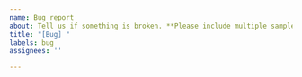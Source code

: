 ```yaml
---
name: Bug report
about: Tell us if something is broken. **Please include multiple samples and which game is affected**.
title: "[Bug] "
labels: bug
assignees: ''

---
```



